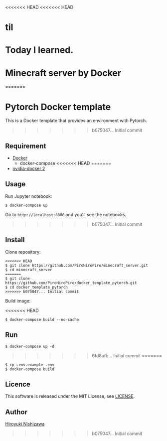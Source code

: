 <<<<<<< HEAD
<<<<<<< HEAD
# til
Today I learned.
=======
# Minecraft server by Docker
=======
# Pytorch Docker template

This is a Docker template that provides an environment with Pytorch.
>>>>>>> b075047... Initial commit

## Requirement

- [Docker](https://www.docker.com/)
  - docker-compose
<<<<<<< HEAD
=======
- [nvidia-docker 2](https://github.com/nvidia/nvidia-docker/wiki/Installation-(version-2.0))

## Usage

Run Jupyter notebook:

```console
$ docker-compose up
```

Go to `http://localhost:8888` and you'll see the notebooks.
>>>>>>> b075047... Initial commit

## Install

Clone repository:

```console
<<<<<<< HEAD
$ git clone https://github.com/PiroHiroPiro/minecraft_server.git
$ cd minecraft_server
=======
$ git clone https://github.com/PiroHiroPiro/docker_template_pytorch.git
$ cd docker_template_pytorch
>>>>>>> b075047... Initial commit
```

Build image:

<<<<<<< HEAD
```
$ docker-compose build --no-cache
```

## Run

```console
$ docker-compose up -d
```
>>>>>>> 6fd8afb... Initial commit
=======
```console
$ cp .env.example .env
$ docker-compose build
```

## Licence

This software is released under the MIT License, see [LICENSE](https://github.com/PiroHiroPiro/docker_template_pytorch/blob/master/LICENSE).

## Author

[Hiroyuki Nishizawa](https://github.com/PiroHiroPiro)
>>>>>>> b075047... Initial commit
